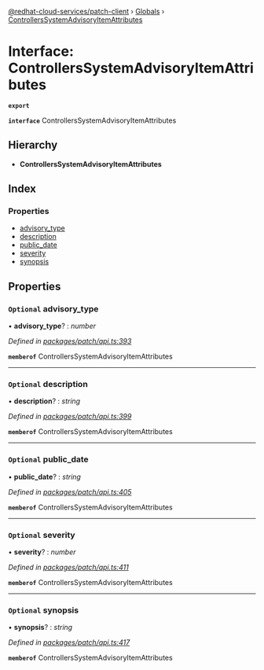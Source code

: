 [@redhat-cloud-services/patch-client](../README.md) › [Globals](../globals.md) › [ControllersSystemAdvisoryItemAttributes](controllerssystemadvisoryitemattributes.md)

# Interface: ControllersSystemAdvisoryItemAttributes

**`export`** 

**`interface`** ControllersSystemAdvisoryItemAttributes

## Hierarchy

* **ControllersSystemAdvisoryItemAttributes**

## Index

### Properties

* [advisory_type](controllerssystemadvisoryitemattributes.md#optional-advisory_type)
* [description](controllerssystemadvisoryitemattributes.md#optional-description)
* [public_date](controllerssystemadvisoryitemattributes.md#optional-public_date)
* [severity](controllerssystemadvisoryitemattributes.md#optional-severity)
* [synopsis](controllerssystemadvisoryitemattributes.md#optional-synopsis)

## Properties

### `Optional` advisory_type

• **advisory_type**? : *number*

*Defined in [packages/patch/api.ts:393](https://github.com/RedHatInsights/javascript-clients/blob/969a5fc/packages/patch/api.ts#L393)*

**`memberof`** ControllersSystemAdvisoryItemAttributes

___

### `Optional` description

• **description**? : *string*

*Defined in [packages/patch/api.ts:399](https://github.com/RedHatInsights/javascript-clients/blob/969a5fc/packages/patch/api.ts#L399)*

**`memberof`** ControllersSystemAdvisoryItemAttributes

___

### `Optional` public_date

• **public_date**? : *string*

*Defined in [packages/patch/api.ts:405](https://github.com/RedHatInsights/javascript-clients/blob/969a5fc/packages/patch/api.ts#L405)*

**`memberof`** ControllersSystemAdvisoryItemAttributes

___

### `Optional` severity

• **severity**? : *number*

*Defined in [packages/patch/api.ts:411](https://github.com/RedHatInsights/javascript-clients/blob/969a5fc/packages/patch/api.ts#L411)*

**`memberof`** ControllersSystemAdvisoryItemAttributes

___

### `Optional` synopsis

• **synopsis**? : *string*

*Defined in [packages/patch/api.ts:417](https://github.com/RedHatInsights/javascript-clients/blob/969a5fc/packages/patch/api.ts#L417)*

**`memberof`** ControllersSystemAdvisoryItemAttributes
